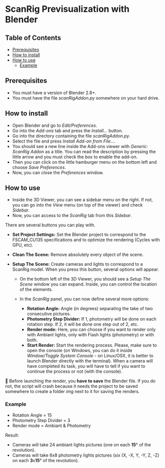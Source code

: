 <!-- omit in toc -->
# ScanRig Previsualization with Blender

<!-- omit in toc -->
## Table of Contents

- [Prerequisites](#prerequisites)
- [How to install](#how-to-install)
- [How to use](#how-to-use)
  - [Example](#example)

## Prerequisites

- You must have a version of Blender 2.8+.
- You must have the file *scanRigAddon.py* somewhere on your hard drive.

## How to install

- Open Blender and go to *Edit/Preferences*.
- Go into the *Add-ons* tab and press the *Install...* button.
- Go into the directory containing the file *scanRigAddon.py*.
- Select the file and press *Install Add-on from File...*.
- You should see a new line inside the Add-ons viewer with *Generic: ScanRig Addon* as a title. You can read the description by pressing the little arrow and you must check the box to enable the add-on.
- Then you can click on the little hamburger menu on the bottom left and choose *Save Preferences*.
- Now, you can close the *Preferences* window.

## How to use

- Inside the 3D Viewer, you can see a sidebar menu on the right. If not, you can go into the *View* menu (on top of the viewer) and check *Sidebar*.
- Now, you can access to the *ScanRig* tab from this *Sidebar*.

There are several buttons you can play with.

- **Set Project Settings:** Set the Blender project to correspond to the FSCAM_CU135 specifications and to optimize the rendering (Cycles with GPU, etc).
- **Clean The Scene:** Remove absolutely every object of the scene.
- **Setup The Scene:** Create cameras and lights to correspond to a ScanRig model. When you press this button, several options will appear.

  -  On the bottom left of the 3D Viewer, you should see a *Setup The Scene* window you can expand. Inside, you can control the location of the elements.
  -  In the *ScanRig* panel, you can now define several more options:

        - **Rotation Angle:** Angle (in degrees) separating the take of two consecutive pictures.
        - **Photometry Step Divider:** If 1, photometry will be done on each rotation step. If 2, it will be done one step out of 2, etc.
        - **Render mode:** Here, you can choose if you want to render only with Ambiant lights, only with Flash lights (photometry) or with both.
        - **Start Render:** Start the rendering process. Please, make sure to open the console (on Windows, you can do it inside *Window/Toggle System Console* - on Linux/OSX, it is better to launch Blender directly with the terminal). When a camera will have completed its task, you will have to tell if you want to continue the process or not (with the console).

:construction: Before launching the render, you **have to save** the Blender file. If you do not, the script will crash because it needs the project to be saved somewhere to create a folder *img* next to it for saving the renders.

### Example

- Rotation Angle = 15
- Photometry Step Divider = 3
- Render mode = Ambiant & Photometry

Result:

- Cameras will take 24 ambiant lights pictures (one on each **15**° of the revolution).
- Cameras will take 6x8 photometry lights pictures (six (X, -X, Y, -Y, Z, -Z) on each **3**x**15**° of the revolution).